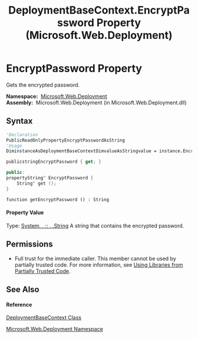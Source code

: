 ﻿---
title: DeploymentBaseContext.EncryptPassword Property  (Microsoft.Web.Deployment)
TOCTitle: EncryptPassword Property
ms:assetid: P:Microsoft.Web.Deployment.DeploymentBaseContext.EncryptPassword
ms:mtpsurl: https://msdn.microsoft.com/en-us/library/microsoft.web.deployment.deploymentbasecontext.encryptpassword(v=VS.90)
ms:contentKeyID: 20209162
ms.date: 05/02/2012
mtps_version: v=VS.90
f1_keywords:
- Microsoft.Web.Deployment.DeploymentBaseContext.EncryptPassword
- Microsoft.Web.Deployment.DeploymentBaseContext.get_EncryptPassword
dev_langs:
- CSharp
- JScript
- VB
- c++
api_location:
- Microsoft.Web.Deployment.dll
api_name:
- Microsoft.Web.Deployment.DeploymentBaseContext.EncryptPassword
- Microsoft.Web.Deployment.DeploymentBaseContext.get_EncryptPassword
api_type:
- Managed
topic_type:
- apiref
- kbSyntax
product_family_name: VS
ROBOTS: INDEX,FOLLOW
---

# EncryptPassword Property

Gets the encrypted password.

**Namespace:**  [Microsoft.Web.Deployment](microsoft-web-deployment-namespace.md)  
**Assembly:**  Microsoft.Web.Deployment (in Microsoft.Web.Deployment.dll)

## Syntax

``` vb
'Declaration
PublicReadOnlyPropertyEncryptPasswordAsString
'Usage
DiminstanceAsDeploymentBaseContextDimvalueAsStringvalue = instance.EncryptPassword
```

``` csharp
publicstringEncryptPassword { get; }
```

``` c++
public:
propertyString^ EncryptPassword {
    String^ get ();
}
```

``` jscript
function getEncryptPassword () : String
```

#### Property Value

Type: [System. . :: . .String](https://msdn.microsoft.com/en-us/library/s1wwdcbf\(v=vs.90\))  
A string that contains the encrypted password.  

## Permissions

  - Full trust for the immediate caller. This member cannot be used by partially trusted code. For more information, see [Using Libraries from Partially Trusted Code](https://msdn.microsoft.com/en-us/library/8skskf63\(v=vs.90\)).

## See Also

#### Reference

[DeploymentBaseContext Class](deploymentbasecontext-class-microsoft-web-deployment.md)

[Microsoft.Web.Deployment Namespace](microsoft-web-deployment-namespace.md)

